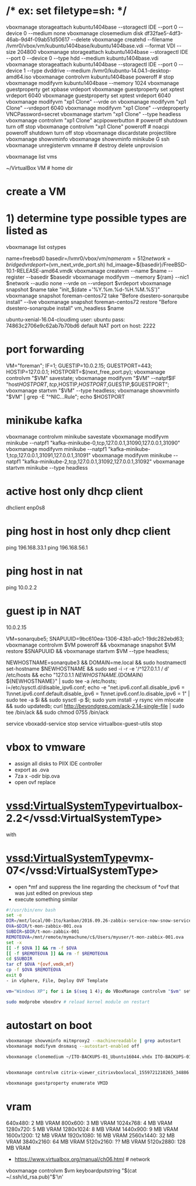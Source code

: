 # /* ex: set filetype=sh: */
vboxmanage storageattach kubuntu1404base --storagectl IDE --port 0 --device 0 --medium none
vboxmanage closemedium disk df32fae5-4df3-46ab-9d4f-09ab51d50617 --delete
vboxmanage createhd --filename /lvmr0/vbox/vm/kubuntu1404base/kubuntu1404base.vdi --format VDI --size 204800
vboxmanage storageattach kubuntu1404base --storagectl IDE --port 0 --device 0 --type hdd --medium kubuntu1404base.vdi
vboxmanage storageattach kubuntu1404base --storagectl IDE --port 0 --device 1 --type dvddrive --medium /lvmr0/kubuntu-14.04.1-desktop-amd64.iso
vboxmanage controlvm kubuntu1404base poweroff # stop
vboxmanage modifyvm kubuntu1404base --memory 1024
vboxmanage guestproperty get xpbase vrdeport
vboxmanage guestproperty set xptest vrdeport 6040
vboxmanage guestproperty set xptest vrdeport 6040
vboxmanage modifyvm "xp1 Clone" --vrde on
vboxmanage modifyvm "xp1 Clone" --vrdeport 6040
vboxmanage modifyvm "xp1 Clone" --vrdeproperty VNCPassword=secret
vboxmanage startvm "xp1 Clone" --type headless
vboxmanage controlvm "xp1 Clone" acpipowerbutton # poweroff shutdown turn off stop
vboxmanage controlvm "xp1 Clone" poweroff        # noacpi poweroff shutdown turn off stop
vboxmanage discardstate projectlibre
vboxmanage showvminfo
vboxmanage showvminfo minikube G ssh
vboxmanage unregistervm vmname # destroy delete unprovision


vboxmanage list vms

~/VirtualBox VM # home dir

# create a VM
# 1) determine type possible types are listed as
vboxmanage list ostypes

name=freebsd0
basedir=/lvmr0/vbox/vm/$name
ram=512
network=bridged
vrdeport=$(vm_next_vrde_port.sh)
hd_imaage=${basedir}/FreeBSD-10.1-RELEASE-amd64.vmdk
vboxmanage createvm --name $name --register --basedir $basedir
vboxmanage modifyvm --memory ${ram} --nic1 $network --audio none --vrde on --vrdeport $vrdeport
vboxmanage snapshot $name take "init_$(date +'%Y.%m.%d-%H.%M.%S')"
vboxmanage snapshot foreman-centos72 take "Before dsestero-sonarqube install" --live
vboxmanage snapshot foreman-centos72 restore "Before dsestero-sonarqube install"
vm_headless $name

ubuntu-xenial-16.04-cloudimg
user: ubuntu
pass: 74863c2706e9c62ab7b70bd6
default NAT port on host: 2222


# port forwarding
VM="foreman"; IF=1; GUESTIP=10.0.2.15; GUESTPORT=443; HOSTIP=127.0.0.1; HOSTPORT=$(next_free_port.py); vboxmanage controlvm "$VM" savestate; vboxmanage modifyvm "$VM" --natpf$IF "host$HOSTPORT,tcp,$HOSTIP,$HOSTPORT,$GUESTIP,$GUESTPORT"; vboxmanage startvm "$VM" --type headless; vboxmanage showvminfo "$VM" | grep -E "^NIC...Rule"; echo $HOSTPORT


# minikube kafka
vboxmanage controlvm minikube savestate
vboxmanage modifyvm  minikube --natpf1 "kafka-minikube-0,tcp,127.0.0.1,31090,127.0.0.1,31090"
vboxmanage modifyvm  minikube --natpf1 "kafka-minikube-1,tcp,127.0.0.1,31091,127.0.0.1,31091"
vboxmanage modifyvm  minikube --natpf1 "kafka-minikube-2,tcp,127.0.0.1,31092,127.0.0.1,31092"
vboxmanage startvm minikube --type headless

# active host only dhcp client
dhclient enp0s8

# ping host in host only dhcp client
ping 196.168.33.1
ping 196.168.56.1

# ping host in nat
ping 10.0.2.2

# guest ip in NAT
10.0.2.15

VM=sonarqube5; SNAPUUID=9bc610ea-1306-43b1-a0c1-19dc282ebd63; vboxmanage controlvm $VM poweroff && vboxmanage snapshot $VM restore $SNAPUUID && vboxmanage startvm $VM --type headless;

NEWHOSTNAME=sonarqube3 && DOMAIN=me.local && sudo hostnamectl set-hostname $NEWHOSTNAME && sudo sed -i -r -e '/^127.0.1.1 / d' /etc/hosts && echo "127.0.1.1 ${NEWHOSTNAME}.${DOMAIN} ${NEWHOSTNAME}" | sudo tee -a /etc/hosts;
i=/etc/sysctl.d/disable_ipv6.conf; echo -e "net.ipv6.conf.all.disable_ipv6 = 1\nnet.ipv6.conf.default.disable_ipv6 = 1\nnet.ipv6.conf.lo.disable_ipv6 = 1" | sudo tee -a $i && sudo sysctl -p $i;
sudo yum install -y rsync vim mlocate && sudo updatedb;
curl http://beyondgrep.com/ack-2.14-single-file | sudo tee /bin/ack && sudo chmod 0755 /bin/ack

service vboxadd-service        stop
service virtualbox-guest-utils stop


# vbox to vmware
- assign all disks to PIIX IDE controller
- export as .ova
- 7za x -odir bip.ova
- open ovf
replace
# <vssd:VirtualSystemType>virtualbox-2.2</vssd:VirtualSystemType>
with
# <vssd:VirtualSystemType>vmx-07</vssd:VirtualSystemType>
- open *mf and suppress the line regarding the checksum of *ovf that was just edited on previous step
- execute something similar
```sh
#!/usr/bin/env bash
set -e
DIR=/mnt/local/00-1to/kanban/2016.09.26-zabbix-service-now-snow-servicenow/
OVA=$DIR/t-mon-zabbix-001.ova
SUBDIR=$DIR/t-mon-zabbix-001
REMOTEOVA=/mnt/remote/mymachune/c$/Users/myuser/t-mon-zabbix-001.ova
set -x
[[ -f $OVA ]] && rm -f $OVA
[[ -f $REMOTEOVA ]] && rm -f $REMOTEOVA
cd $SUBDIR
tar cf $OVA *{ovf,vmdk,mf}
cp -f $OVA $REMOTEOVA
exit 0
- in vSphere, File, Deploy OVF Template

vm="Windows XP"; for i in $(seq 1 4); do VBoxManage controlvm "$vm" setlinkstate$i off ; sleep 1; VBoxManage controlvm "$vm" setlinkstate$i on; done

sudo modprobe vboxdrv # reload kernel module on restart
```


# autostart on boot
```sh
vboxmanage showvminfo mitmproxy2 --machinereadable | grep autostart
vboxmanage modifyvm dnsmasq --autostart-enabled off

vboxmanage clonemedium ~/ITO-BACKUPS-01_Ubuntu16044.vhdx ITO-BACKUPS-01_Ubuntu16044.vdi --format VDI


vboxmanage controlvm citrix-viewer_citrixvboxlocal_1559721210265_34886 keyboardputstring setxkbmap -layout us -variant dvp -option -option caps:escape -option lv3:ralt_switch

vboxmanage guestproperty enumerate VMID
```

# vram
640x480:     2 MB VRAM
800x600:     3 MB VRAM
1024x768:    4 MB VRAM
1280x720:    5 MB VRAM
1280x1024:   8 MB VRAM
1440x900:    9 MB VRAM
1600x1200:  12 MB VRAM
1920x1080:  16 MB VRAM
2560x1440:  32 MB VRAM
3840x2160:  64 MB VRAM
5120x2160:  ?? MB VRAM
5120x2880: 128 MB VRAM

* https://www.virtualbox.org/manual/ch06.html # network

vboxmanage controlvm $vm keyboardputstring "$(cat ~/.ssh/id_rsa.pub)"$'\n'
